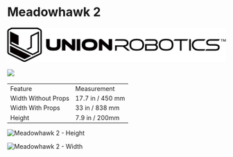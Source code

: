 # Meadowhawk 2

![](../../../.gitbook/assets/union-robotics-logo-black.jpeg)

![](../../../.gitbook/assets/meadowhawk\_1.2.6\_basic.jpg)

|                     |                  |
| ------------------- | ---------------- |
| Feature             | Measurement      |
| Width Without Props | 17.7 in / 450 mm |
| Width With Props    | 33 in / 838 mm   |
| Height              | 7.9 in / 200mm   |

![Meadowhawk 2 - Height](<../../../.gitbook/assets/1 general front\_measurments.jpeg>)

![Meadowhawk 2 - Width](<../../../.gitbook/assets/1 general top\_measurments.jpeg>)
